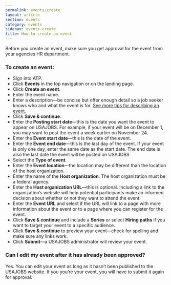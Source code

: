 ```yaml
---
permalink: events/create
layout: article
section: events
category: events
sidenav: events-create
title: How to create an event
---
```


Before you create an event, make sure you get approval for the event from your agencies HR department. 

### To create an event:

* Sign into ATP.
* Click **Events** in the top navigation or on the landing page.
* Click **Create an event**.
* Enter the event name.
* Enter a description—be concise but offer enough detail so a job seeker knows who and what the event is for.  [See more tips for describing an event](index).
* Click **Save & continue**.
* Enter the **Posting start date**—this is the date you want the event to appear on USAJOBS.  For example, if your event will be on December 1, you may want to post the event a week earlier on November 24.
* Enter the **Event start date**—this is the date of the event.
* Enter the **Event end date**—this is the last day of the event.  If your event is only one day, enter the same date as the start date. The end date is also the last date the event will be posted on USAJOBS
* Select the **Type of event**.
* Enter the **Event location**—the location may be different than the location of the host organization.
* Enter the name of the **Host organization**. The host organization must be a federal agency.
* Enter the **Host organization URL**—this is optional. Including a link to the organization’s website will help potential participants make an informed decision about whether or not they want to attend the event.
* Enter the **Event URL** and select if the URL will link to a page with more information about the event or to a page where you can register for the event.
* Click **Save & continue** and include a **Series** or select **Hiring paths** if you want to target your event to a specific audience.
* Click **Save & continue** to preview your event—check for spelling and make sure any links work.
* Click **Submit**—a USAJOBS administrator will review your event.

### Can I edit my event after it has already been approved?

Yes. You can edit your event as long as it hasn’t been published to the USAJOBS website. If you you’re your event, you will have to submit it again for approval. 
